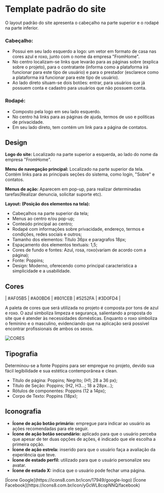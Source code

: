 # Template padrão do site

O layout padrão do site apresenta o cabeçalho na parte superior e o rodapé na parte inferior.<br>

<h3>Cabeçalho:</h3>
<ul>
<li>Possui em seu lado esquerdo a logo: um vetor em formato de casa nas cores azul e roxo, junto com o nome da empresa "FromHome".</li>

<li>No centro localizam-se links que levarão para as páginas sobre (explica sobre o projeto), para o contratante (informa como a plataforma irá funcionar para este tipo de usuário) e para o prestador (esclarece como a plataforma irá funcionar para este tipo de usuário).</li>

<li>Ao lado direto situam-se dois botões: entrar, para usuários que já possuem conta e cadastro para usuários que não possuem conta.</li>
</ul>

<h3>Rodapé:</h3> 
<ul>
<li>Composto pela logo em seu lado esquerdo.</li>

<li>No centro há links para as páginas de ajuda, termos de uso e políticas de privacidade.</li>

<li>Em seu lado direto, tem contém um link para a página de contatos.</li>
</ul>

## Design

**Logo do site:** Localizado na parte superior a esquerda, ao lado do nome da empresa "FromHome".

**Menu de navegação principal:** Localizado na parte superior da tela. Contém links para as principais seções do sistema, como login, "Sobre" e contatos.

**Menus de ação:** Aparecem em pop-up, para realizar determinadas tarefas(Realizar denuncia, solicitar suporte etc).

**Layout: (Posição dos elementos na tela):**
* Cabeçalhos na parte superior da tela;
* Menus ao centro e/ou pop-up;
* Conteúdo principal ao centro;
* Rodapé com informações sobre privacidade, endereço, termos e condições, redes sociais e outros;
* Tamanho dos elementos: Titulo 36px e paragrafos 18px;
* Espaçamento dos elementos textuais: 1,5; 
* Cores de fundo e fontes: Azul, rosa, roxo(variam de acordo com a página);
* Fonte: Poppins;
* Design: Moderno, oferecendo como principal caracteristica a simplicidade e a usabilidade.




## Cores


| #AF05B5 | #A00BD6 | #801CEB | #5252FA | #3D0FD4 |
<p>A paleta de cores que será utilizada no projeto é composta por tons de azul e roxo. O azul simboliza limpeza e segurança, salientando a proposta do site que é atender às necessidades domésticas. Enquanto o roxo simboliza o feminino e o masculino, evidenciando que na aplicação será possível encontrar profissionais de ambos os sexos.</p>

![CORES](https://github.com/ICEI-PUC-Minas-PCO-SI/pco-si-2023-2-p1-tiaw-t1-G1-FromHome/assets/139433754/1d063125-9f35-4590-bfff-91fd6eb6b248)


## Tipografia
Determinou-se a fonte Poppins para ser empregue no projeto, devido sua fácil legibilidade e sua estética contemporânea e clean.

* Título de página: Poppins; Negrito; (H1; 28 a 36 px);
* Título de Seção: Poppins; (H2, H3...; 18 a 28px...);
* Rótulos de componentes: Poppins (12 a 14px);
* Corpo de Texto: Poppins (18px);




## Iconografia

<ul>
<li><b>Ícone de ação  botão primário:</b> empregue para indicar ao usuário as ações recomendadas para ele seguir.</li>
<li><b>Ícone de ação botão secundário:</b> aplicado para que o usuário perceba que apesar de ter duas opções de ações, é indicado que ele escolha a primeira opção.</li>
<li><b>Ícone de ação estrela:</b> inserido para que o usuário faça a avaliação da experiência que teve.</li>
<li><b>Ícone de estado  perfil:</b> utilizado para que o usuário personalize seu avatar.</li>
<li><b>Ícone de estado X:</b> indica que o usuário pode fechar uma página.</li>
</ul>
[Ícone Google](https://icons8.com.br/icon/17949/google-logo)
[Ícone Facebook](https://icons8.com.br/icon/yGcWL8copNNQ/facebook)






